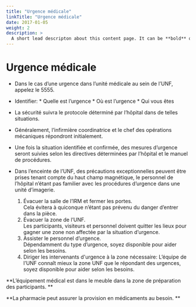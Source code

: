 ```yaml
---
title: "Urgence médicale"
linkTitle: "Urgence médicale"
date: 2017-01-05
weight: 2
description: >
  A short lead descripton about this content page. It can be **bold** or _italic_ and can be split over multiple paragraphs.
---
```


# Urgence médicale

* Dans le cas d’une urgence dans l’unité médicale au sein de l’UNF, appelez le 5555.
* Identifier:
      * Quelle est l’urgence
      * Où est l’urgence
      * Qui vous êtes
* La sécurité suivra le protocole déterminé par l’hôpital dans de
    telles situations.
* Généralement, l’infirmière coordinatrice et le chef des opérations mécaniques répondront initialement.
* Une fois la situation identifiée et confirmée, des mesures d’urgence seront suivies selon les directives déterminées par l’hôpital et le manuel de procédures.
* Dans l’enceinte de l’UNF, des précautions exceptionnelles peuvent être prises tenant compte du haut champ magnétique, le personnel de l’hôpital n’étant pas familier avec les procédures d’urgence dans une unité d’imagerie.

     1. Évacuer la salle de l’IRM et fermer les portes.  
        Cela évitera à quiconque n’étant pas prévenu du danger d’entrer dans la pièce.
     2. Évacuer la zone de l’UNF.  
        Les participants, visiteurs et personnel doivent quitter les lieux pour gagner une zone non affectée par la situation d’urgence.
     3. Assister le personnel d’urgence.  
        Dépendamment du type d’urgence, soyez disponible pour aider selon les besoins.
     4. Diriger les intervenants d'urgence à la zone nécessaire:
        L’équipe de l’UNF connaît mieux la zone UNF que le répondant des urgences, soyez disponible pour aider selon les besoins.

**L’équipement médical est dans le meuble dans la zone de préparation des participants. **

**La pharmacie peut assurer la provision en médicaments au besoin. **